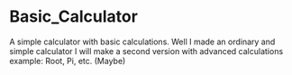 # Basic_Calculator
A simple calculator with basic calculations.
Well I made an ordinary and simple calculator I will make a second version with advanced calculations example: Root, Pi, etc. (Maybe)
